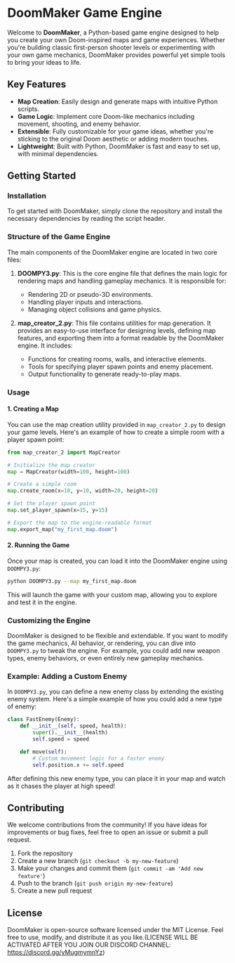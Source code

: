 
# DoomMaker Game Engine

Welcome to **DoomMaker**, a Python-based game engine designed to help you create your own Doom-inspired maps and game experiences. Whether you're building classic first-person shooter levels or experimenting with your own game mechanics, DoomMaker provides powerful yet simple tools to bring your ideas to life.

## Key Features

- **Map Creation**: Easily design and generate maps with intuitive Python scripts.
- **Game Logic**: Implement core Doom-like mechanics including movement, shooting, and enemy behavior.
- **Extensible**: Fully customizable for your game ideas, whether you're sticking to the original Doom aesthetic or adding modern touches.
- **Lightweight**: Built with Python, DoomMaker is fast and easy to set up, with minimal dependencies.

## Getting Started

### Installation

To get started with DoomMaker, simply clone the repository and install the necessary dependencies by reading the script header.



### Structure of the Game Engine

The main components of the DoomMaker engine are located in two core files:

1. **DOOMPY3.py**: This is the core engine file that defines the main logic for rendering maps and handling gameplay mechanics. It is responsible for:
   - Rendering 2D or pseudo-3D environments.
   - Handling player inputs and interactions.
   - Managing object collisions and game physics.
   
2. **map_creator_2.py**: This file contains utilities for map generation. It provides an easy-to-use interface for designing levels, defining map features, and exporting them into a format readable by the DoomMaker engine. It includes:
   - Functions for creating rooms, walls, and interactive elements.
   - Tools for specifying player spawn points and enemy placement.
   - Output functionality to generate ready-to-play maps.

### Usage

#### 1. Creating a Map

You can use the map creation utility provided in `map_creator_2.py` to design your game levels. Here's an example of how to create a simple room with a player spawn point:

```python
from map_creator_2 import MapCreator

# Initialize the map creator
map = MapCreator(width=100, height=100)

# Create a simple room
map.create_room(x=10, y=10, width=20, height=20)

# Set the player spawn point
map.set_player_spawn(x=15, y=15)

# Export the map to the engine-readable format
map.export_map("my_first_map.doom")
```

#### 2. Running the Game

Once your map is created, you can load it into the DoomMaker engine using `DOOMPY3.py`:

```bash
python DOOMPY3.py --map my_first_map.doom
```

This will launch the game with your custom map, allowing you to explore and test it in the engine.

### Customizing the Engine

DoomMaker is designed to be flexible and extendable. If you want to modify the game mechanics, AI behavior, or rendering, you can dive into `DOOMPY3.py` to tweak the engine. For example, you could add new weapon types, enemy behaviors, or even entirely new gameplay mechanics.

### Example: Adding a Custom Enemy

In `DOOMPY3.py`, you can define a new enemy class by extending the existing enemy system. Here's a simple example of how you could add a new type of enemy:

```python
class FastEnemy(Enemy):
    def __init__(self, speed, health):
        super().__init__(health)
        self.speed = speed

    def move(self):
        # Custom movement logic for a faster enemy
        self.position.x += self.speed
```

After defining this new enemy type, you can place it in your map and watch as it chases the player at high speed!

## Contributing

We welcome contributions from the community! If you have ideas for improvements or bug fixes, feel free to open an issue or submit a pull request.

1. Fork the repository
2. Create a new branch (`git checkout -b my-new-feature`)
3. Make your changes and commit them (`git commit -am 'Add new feature'`)
4. Push to the branch (`git push origin my-new-feature`)
5. Create a new pull request

## License

DoomMaker is open-source software licensed under the MIT License. Feel free to use, modify, and distribute it as you like.(LICENSE WILL BE ACTIVATED AFTER YOU JOIN OUR DISCORD CHANNEL: https://discord.gg/yMugmymnYz)

